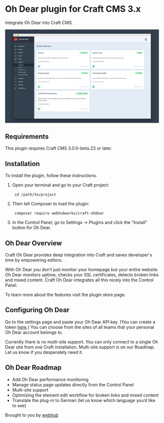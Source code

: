 # Oh Dear plugin for Craft CMS 3.x

Integrate Oh Dear into Craft CMS.

![Oh Dear overview](resources/img/screenshots/overview.png)

## Requirements

This plugin requires Craft CMS 3.0.0-beta.23 or later.

## Installation

To install the plugin, follow these instructions.

1. Open your terminal and go to your Craft project:

        cd /path/to/project

2. Then tell Composer to load the plugin:

        composer require webhubworks/craft-ohdear

3. In the Control Panel, go to Settings → Plugins and click the “Install” button for Oh Dear.

## Oh Dear Overview

Craft Oh Dear provides deep integration into Craft and saves developer's time by empowering editors.

With Oh Dear you don‘t just monitor your homepage but your entire website. Oh Dear monitors uptime, checks your SSL certificates, detects broken links and mixed content. Craft Oh Dear integrates all this nicely into the Control Panel.

To learn more about the features visit the plugin store page.

## Configuring Oh Dear

Go to the settings page and paste your Oh Dear API key. (You can create a token [here](https://ohdear.app/user-settings/api).) You can choose from the sites of all teams that your personal Oh Dear account belongs to.

Currently there is no multi-site support. You can only connect to a single Oh Dear site from one Craft installation. Multi-site support is on our Roadmap. Let us know if you desperately need it.

## Oh Dear Roadmap

- Add Oh Dear performance monitoring
- Manage status page updates directly from the Control Panel
- Multi-site support
- Optimizing the element edit workflow for broken links and mixed content
- Translate the plug-in to German (let us know which language you‘d like to see)

Brought to you by [webhub](https://webhub.de)
